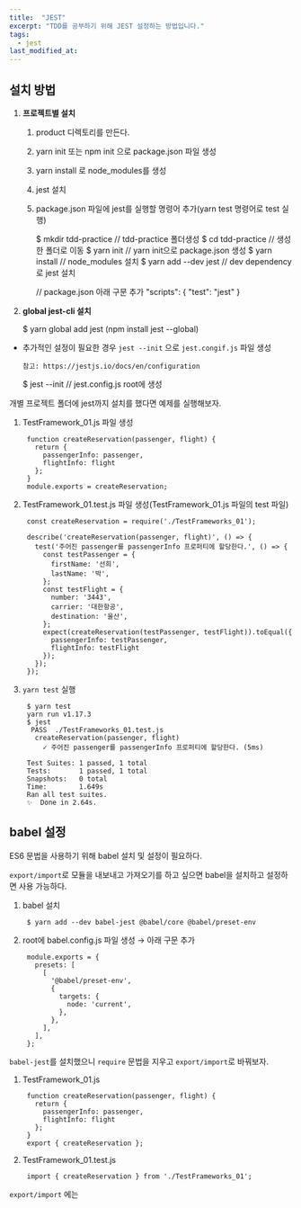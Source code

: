```yaml
---
title:  "JEST"
excerpt: "TDD를 공부하기 위해 JEST 설정하는 방법입니다."
tags:
  - jest
last_modified_at: 
---
```


## 설치 방법

1. **프로젝트별 설치**
    1. product 디렉토리를 만든다.
    2. yarn init 또는 npm init 으로 package.json 파일 생성
    3. yarn install 로 node_modules를 생성
    4. jest 설치 
    5. package.json 파일에 jest를 실행할 명령어 추가(yarn test 명령어로 test 실행)

        $ mkdir tdd-practice // tdd-practice 폴더생성
        $ cd tdd-practice // 생성한 폴더로 이동
        $ yarn init // yarn init으로 package.json 생성
        $ yarn install // node_modules 설치
        $ yarn add --dev jest // dev dependency로 jest 설치 

        // package.json 아래 구문 추가
        "scripts": {
        	"test": "jest"
        }

2. **global jest-cli 설치**

    $ yarn global add jest (npm install jest --global)

- 추가적인 설정이 필요한 경우 `jest --init` 으로 `jest.congif.js` 파일 생성

      참고: https://jestjs.io/docs/en/configuration

    $ jest --init // jest.config.js root에 생성

개별 프로젝트 폴더에 jest까지 설치를 했다면 예제를 실행해보자.

1. TestFramework_01.js 파일 생성

        function createReservation(passenger, flight) {
          return {
            passengerInfo: passenger,
            flightInfo: flight
          };
        }
        module.exports = createReservation; 

2. TestFramework_01.test.js 파일 생성(TestFramework_01.js 파일의 test 파일)

        const createReservation = require('./TestFrameworks_01');
        
        describe('createReservation(passenger, flight)', () => {
          test('주어진 passenger를 passengerInfo 프로퍼티에 할당한다.', () => {
            const testPassenger = {
              firstName: '선희',
              lastName: '박',
            };
            const testFlight = {
              number: '3443',
              carrier: '대한항공',
              destination: '울산',
            };
            expect(createReservation(testPassenger, testFlight)).toEqual({
              passengerInfo: testPassenger,
              flightInfo: testFlight
            });
          });
        });

3. `yarn test` 실행

        $ yarn test
        yarn run v1.17.3
        $ jest
         PASS  ./TestFrameworks_01.test.js
          createReservation(passenger, flight)
            ✓ 주어진 passenger를 passengerInfo 프로퍼티에 할당한다. (5ms)
        
        Test Suites: 1 passed, 1 total
        Tests:       1 passed, 1 total
        Snapshots:   0 total
        Time:        1.649s
        Ran all test suites.
        ✨  Done in 2.64s.

## babel 설정

ES6 문법을 사용하기 위해 babel 설치 및 설정이 필요하다.

`export/import`로 모듈을 내보내고 가져오기를 하고 싶으면 babel을 설치하고 설정하면 사용 가능하다.

1. babel 설치

        $ yarn add --dev babel-jest @babel/core @babel/preset-env

2. root에 babel.config.js 파일 생성 → 아래 구문 추가

        module.exports = {
          presets: [
            [
              '@babel/preset-env',
              {
                targets: {
                  node: 'current',
                },
              },
            ],
          ],
        };

`babel-jest`를 설치했으니 `require` 문법을 지우고 `export/import`로 바꿔보자.

1. TestFramework_01.js

        function createReservation(passenger, flight) {
          return {
            passengerInfo: passenger,
            flightInfo: flight
          };
        }
        export { createReservation };

2. TestFramework_01.test.js

        import { createReservation } from './TestFrameworks_01';

`export/import` 에는